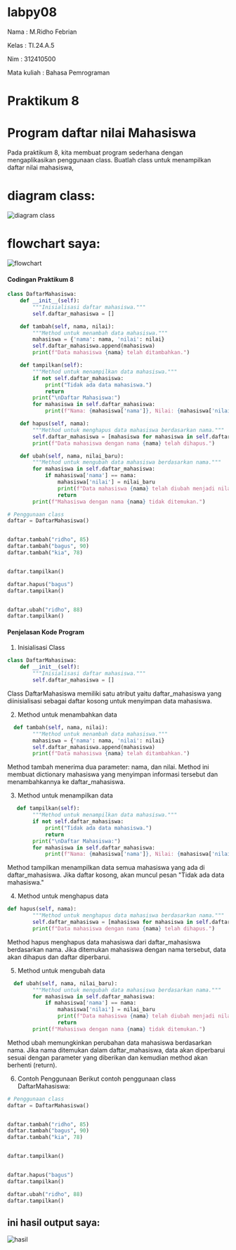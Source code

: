 # labpy08

Nama        : M.Ridho Febrian <p>

Kelas       : TI.24.A.5 <p>

Nim         : 312410500 <p>

Mata kuliah : Bahasa Pemrograman <p>

# Praktikum 8

# Program daftar nilai Mahasiswa

Pada praktikum 8, kita membuat program sederhana dengan mengaplikasikan penggunaan class. Buatlah
class untuk menampilkan daftar nilai mahasiswa,

# diagram class:
![diagram class](https://github.com/ridhofebriann/labpy08/blob/main/diagram%20class.png?raw=true)

# flowchart saya:
![flowchart](https://github.com/ridhofebriann/labpy08/blob/main/flowchart.daftar.drawio.png?raw=true)
#### Codingan Praktikum 8

```python
class DaftarMahasiswa:
    def __init__(self):
        """Inisialisasi daftar mahasiswa."""
        self.daftar_mahasiswa = []

    def tambah(self, nama, nilai):
        """Method untuk menambah data mahasiswa."""
        mahasiswa = {'nama': nama, 'nilai': nilai}
        self.daftar_mahasiswa.append(mahasiswa)
        print(f"Data mahasiswa {nama} telah ditambahkan.")

    def tampilkan(self):
        """Method untuk menampilkan data mahasiswa."""
        if not self.daftar_mahasiswa:
            print("Tidak ada data mahasiswa.")
            return
        print("\nDaftar Mahasiswa:")
        for mahasiswa in self.daftar_mahasiswa:
            print(f"Nama: {mahasiswa['nama']}, Nilai: {mahasiswa['nilai']}")

    def hapus(self, nama):
        """Method untuk menghapus data mahasiswa berdasarkan nama."""
        self.daftar_mahasiswa = [mahasiswa for mahasiswa in self.daftar_mahasiswa if mahasiswa['nama'] != nama]
        print(f"Data mahasiswa dengan nama {nama} telah dihapus.")

    def ubah(self, nama, nilai_baru):
        """Method untuk mengubah data mahasiswa berdasarkan nama."""
        for mahasiswa in self.daftar_mahasiswa:
            if mahasiswa['nama'] == nama:
                mahasiswa['nilai'] = nilai_baru
                print(f"Data mahasiswa {nama} telah diubah menjadi nilai {nilai_baru}.")
                return
        print(f"Mahasiswa dengan nama {nama} tidak ditemukan.")

# Penggunaan class
daftar = DaftarMahasiswa()


daftar.tambah("ridho", 85)
daftar.tambah("bagus", 90)
daftar.tambah("kia", 78)


daftar.tampilkan()

daftar.hapus("bagus")
daftar.tampilkan()


daftar.ubah("ridho", 88)
daftar.tampilkan()

```

#### Penjelasan Kode Program

1. Inisialisasi Class
```python
class DaftarMahasiswa:
    def __init__(self):
        """Inisialisasi daftar mahasiswa."""
        self.daftar_mahasiswa = []
```

Class DaftarMahasiswa memiliki satu atribut yaitu daftar_mahasiswa yang diinisialisasi sebagai daftar kosong untuk menyimpan data mahasiswa.

2. Method untuk menambahkan data
```python
  def tambah(self, nama, nilai):
        """Method untuk menambah data mahasiswa."""
        mahasiswa = {'nama': nama, 'nilai': nilai}
        self.daftar_mahasiswa.append(mahasiswa)
        print(f"Data mahasiswa {nama} telah ditambahkan.")
```

Method tambah menerima dua parameter: nama, dan nilai. Method ini membuat dictionary mahasiswa yang menyimpan informasi tersebut dan menambahkannya ke daftar_mahasiswa.

3. Method untuk menampilkan data
```python
   def tampilkan(self):
        """Method untuk menampilkan data mahasiswa."""
        if not self.daftar_mahasiswa:
            print("Tidak ada data mahasiswa.")
            return
        print("\nDaftar Mahasiswa:")
        for mahasiswa in self.daftar_mahasiswa:
            print(f"Nama: {mahasiswa['nama']}, Nilai: {mahasiswa['nilai']}")
```

Method tampilkan menampilkan data semua mahasiswa yang ada di daftar_mahasiswa. Jika daftar kosong, akan muncul pesan "Tidak ada data mahasiswa."


4. Method untuk menghapus data
```python
def hapus(self, nama):
        """Method untuk menghapus data mahasiswa berdasarkan nama."""
        self.daftar_mahasiswa = [mahasiswa for mahasiswa in self.daftar_mahasiswa if mahasiswa['nama'] != nama]
        print(f"Data mahasiswa dengan nama {nama} telah dihapus.")
```

Method hapus menghapus data mahasiswa dari daftar_mahasiswa berdasarkan nama. Jika ditemukan mahasiswa dengan nama tersebut, data akan dihapus dan daftar diperbarui.


5. Method untuk mengubah data
```python
  def ubah(self, nama, nilai_baru):
        """Method untuk mengubah data mahasiswa berdasarkan nama."""
        for mahasiswa in self.daftar_mahasiswa:
            if mahasiswa['nama'] == nama:
                mahasiswa['nilai'] = nilai_baru
                print(f"Data mahasiswa {nama} telah diubah menjadi nilai {nilai_baru}.")
                return
        print(f"Mahasiswa dengan nama {nama} tidak ditemukan.")
```

Method ubah memungkinkan perubahan data mahasiswa berdasarkan nama. Jika nama ditemukan dalam daftar_mahasiswa, data akan diperbarui sesuai dengan parameter yang diberikan dan kemudian method akan berhenti (return).

6. Contoh Penggunaan
Berikut contoh penggunaan class DaftarMahasiswa:
```python
# Penggunaan class
daftar = DaftarMahasiswa()


daftar.tambah("ridho", 85)
daftar.tambah("bagus", 90)
daftar.tambah("kia", 78)


daftar.tampilkan()


daftar.hapus("bagus")
daftar.tampilkan()

daftar.ubah("ridho", 88)
daftar.tampilkan()

```

## ini hasil output saya:

![hasil](https://github.com/ridhofebriann/labpy08/blob/main/hasill%20kode%20program%20saya.png?raw=true)

